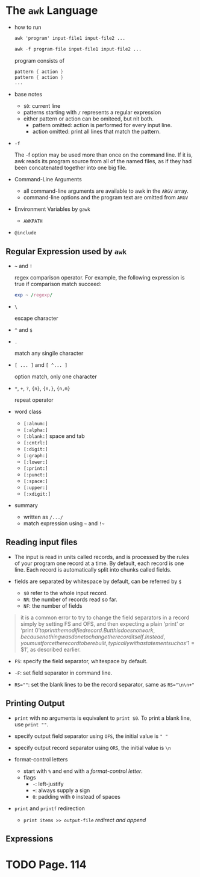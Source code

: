# The `awk` Language

- how to run

    ```awk
    awk 'program' input-file1 input-file2 ...
    ```
    ```awk
    awk -f program-file input-file1 input-file2 ...
    ```

    program consists of
    ```awk
    pattern { action }
    pattern { action }
    ...
    ```

- base notes

    - `$0`: current line
    - patterns starting with `/` represents a regular expression
    - either pattern or action can be omiteed, but nit both.
        - pattern omitted: action is performed for every input line.
        - action omitted: print all lines that match the pattern.

- `-f`

    The -f option may be used more than once on the command line. If it is, awk reads its program source from all of the named files, as if they had been concatenated together into one big file.

- Command-Line Arguments

    - all command-line arguments are available to awk in the `ARGV` array.  
    - command-line options and the program text are omitted from `ARGV`

- Environment Variables by `gawk`

    - `AWKPATH`

- `@include`

## Regular Expression used by `awk`

- `~` and `!`

    regex comparison operator. For example, the following expression is true if comparison match succeed:
    ```awk
    exp ~ /regexp/
    ```

- `\`

    escape character

- `^` and `$`
- `.`

    match any singile character

- `[ ... ]` and `[ ^... ]`

    option match, only one character
- `*`, `+`, `?`, `{n}`, `{n,}`, `{n,m}`

    repeat operator

- word class

    - `[:alnum:]`
    - `[:alpha:]`
    - `[:blank:]`   space and tab
    - `[:cntrl:]`
    - `[:digit:]`
    - `[:graph:]`
    - `[:lower:]`
    - `[:print:]`
    - `[:punct:]`
    - `[:space:]`
    - `[:upper:]`
    - `[:xdigit:]`

- summary

    - written as `/.../`
    - match expression using `~` and `!~`

## Reading input files

- The input is read in units called records, and is processed by the rules of your program one record at a time. By default, each record is one line. Each record is automatically split into chunks called fields.

- fields are separated by whitespace by default, can be referred by `$`
    - `$0` refer to the whole input record.
    - `NR`: the number of records read so far.
    - `NF`: the number of fields

> it is a common error to try to change the field separators in a record simply by setting FS and OFS, and then expecting a plain ‘print’ or ‘print $0’ to print the modified record.  
> But this does not work, because nothing was done to change the record itself. Instead, you must force the record to be rebuilt, typically with a statement such as ‘$1 = $1’, as described earlier.

- `FS`: specify the field separator, whitespace by default.

- `-F`: set field separator in command line.
- `RS=""`: set the blank lines to be the record separator, same as `RS="\n\n+"`

## Printing Output

- `print` with no arguments is equivalent to `print $0`. To print a blank line, use `print ""`.
- specify output field separator using `OFS`, the initial value is `" "`
- specify output record separator using `ORS`, the initial value is `\n`
- format-control letters

    - start with `%` and end with a _format-control letter_.
    -  flags
        -  `-`: left-justify
        -  `+`: always supply a sign
        -  `0`: padding with `0` instead of spaces

- `print` and `printf` redirection
    - `print items >> output-file`
        _redirect and append_

## Expressions

# TODO Page. 114